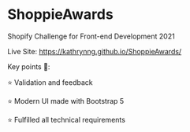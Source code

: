 # ShoppieAwards
Shopify Challenge for Front-end Development  2021

Live Site: https://kathrynng.github.io/ShoppieAwards/

Key points :star2::

:star: Validation and feedback

:star: Modern UI made with Bootstrap 5

:star: Fulfilled all technical requirements
